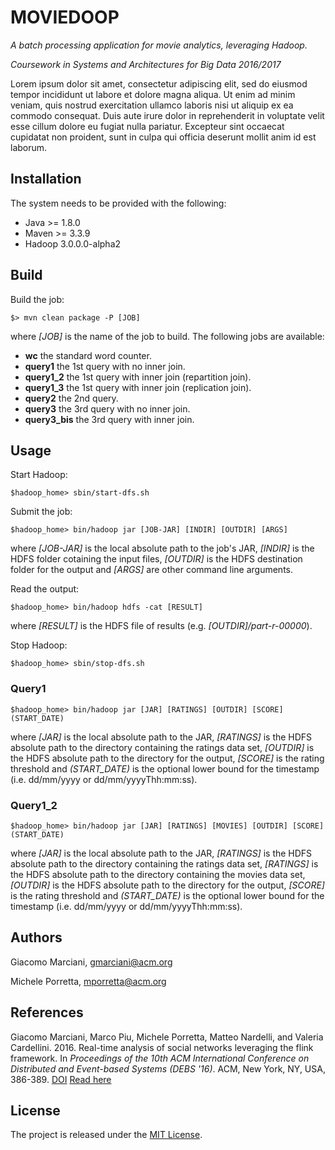 # MOVIEDOOP

*A batch processing application for movie analytics, leveraging Hadoop.*

*Coursework in Systems and Architectures for Big Data 2016/2017*

Lorem ipsum dolor sit amet, consectetur adipiscing elit, sed do eiusmod tempor incididunt ut labore et dolore magna aliqua.
Ut enim ad minim veniam, quis nostrud exercitation ullamco laboris nisi ut aliquip ex ea commodo consequat.
Duis aute irure dolor in reprehenderit in voluptate velit esse cillum dolore eu fugiat nulla pariatur.
Excepteur sint occaecat cupidatat non proident, sunt in culpa qui officia deserunt mollit anim id est laborum.


## Installation
The system needs to be provided with the following:
* Java >= 1.8.0
* Maven >= 3.3.9
* Hadoop 3.0.0.0-alpha2


## Build
Build the job:

    $> mvn clean package -P [JOB]
    
where *[JOB]* is the name of the job to build.
The following jobs are available:
* **wc** the standard word counter.
* **query1** the 1st query with no inner join.
* **query1_2** the 1st query with inner join (repartition join).
* **query1_3** the 1st query with inner join (replication join).
* **query2** the 2nd query.
* **query3** the 3rd query with no inner join.
* **query3_bis** the 3rd query with inner join.


## Usage
Start Hadoop:
    
    $hadoop_home> sbin/start-dfs.sh

Submit the job:

    $hadoop_home> bin/hadoop jar [JOB-JAR] [INDIR] [OUTDIR] [ARGS]
    
where 
*[JOB-JAR]* is the local absolute path to the job's JAR, 
*[INDIR]* is the HDFS folder cotaining the input files,
*[OUTDIR]* is the HDFS destination folder for the output and
*[ARGS]* are other command line arguments.

Read the output:

    $hadoop_home> bin/hadoop hdfs -cat [RESULT]
    
where
*[RESULT]* is the HDFS file of results (e.g. *[OUTDIR]/part-r-00000*).

Stop Hadoop:

    $hadoop_home> sbin/stop-dfs.sh


### Query1

    $hadoop_home> bin/hadoop jar [JAR] [RATINGS] [OUTDIR] [SCORE] (START_DATE)
    
where 
*[JAR]* is the local absolute path to the JAR,
*[RATINGS]* is the HDFS absolute path to the directory containing the ratings data set,
*[OUTDIR]* is the HDFS absolute path to the directory for the output,
*[SCORE]* is the rating threshold and 
*(START\_DATE)* is the optional lower bound for the timestamp (i.e. dd/mm/yyyy or dd/mm/yyyyThh:mm:ss).


### Query1_2

    $hadoop_home> bin/hadoop jar [JAR] [RATINGS] [MOVIES] [OUTDIR] [SCORE] (START_DATE)
    
where 
*[JAR]* is the local absolute path to the JAR,
*[RATINGS]* is the HDFS absolute path to the directory containing the ratings data set,
*[RATINGS]* is the HDFS absolute path to the directory containing the movies data set,
*[OUTDIR]* is the HDFS absolute path to the directory for the output,
*[SCORE]* is the rating threshold and 
*(START\_DATE)* is the optional lower bound for the timestamp (i.e. dd/mm/yyyy or dd/mm/yyyyThh:mm:ss).


## Authors
Giacomo Marciani, [gmarciani@acm.org](mailto:gmarciani@acm.org)

Michele Porretta, [mporretta@acm.org](mailto:mporretta@acm.org)


## References
Giacomo Marciani, Marco Piu, Michele Porretta, Matteo Nardelli, and Valeria Cardellini. 2016. Real-time analysis of social networks leveraging the flink framework. In *Proceedings of the 10th ACM International Conference on Distributed and Event-based Systems (DEBS '16)*. ACM, New York, NY, USA, 386-389. [DOI](http://dx.doi.org/10.1145/2933267.2933517) [Read here](http://dl.acm.org/citation.cfm?id=2933517)


## License
The project is released under the [MIT License](https://opensource.org/licenses/MIT).

